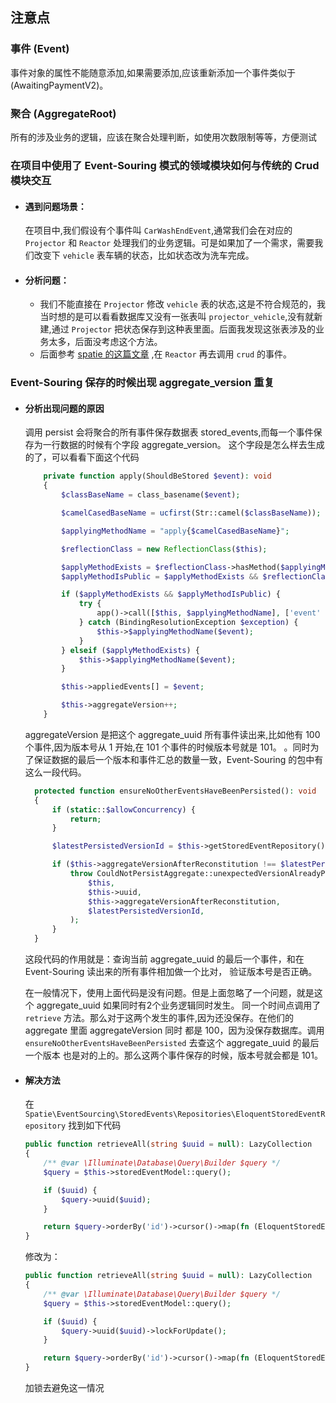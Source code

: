 ## 注意点

### 事件 (Event)
事件对象的属性不能随意添加,如果需要添加,应该重新添加一个事件类似于 (AwaitingPaymentV2)。

### 聚合 (AggregateRoot)

所有的涉及业务的逻辑，应该在聚合处理判断，如使用次数限制等等，方便测试

### 在项目中使用了 Event-Souring 模式的领域模块如何与传统的 Crud 模块交互
* #### 遇到问题场景：
  在项目中,我们假设有个事件叫 `CarWashEndEvent`,通常我们会在对应的 `Projector` 和 `Reactor` 处理我们的业务逻辑。可是如果加了一个需求，需要我们改变下 `vehicle` 表车辆的状态，比如状态改为洗车完成。
* #### 分析问题：
  * 我们不能直接在 `Projector` 修改 `vehicle` 表的状态,这是不符合规范的，我当时想的是可以看看数据库又没有一张表叫 `projector_vehicle`,没有就新建,通过 `Projector` 把状态保存到这种表里面。后面我发现这张表涉及的业务太多，后面没考虑这个方法。
  * 后面参考 [spatie 的这篇文章](https://freek.dev/1634-mixing-event-sourcing-in-a-traditional-laravel-app) ,在 `Reactor` 再去调用 `crud` 的事件。

### Event-Souring 保存的时候出现 aggregate_version 重复
* #### 分析出现问题的原因
  调用 persist 会将聚合的所有事件保存数据表 stored_events,而每一个事件保存为一行数据的时候有个字段 aggregate_version。
  这个字段是怎么样去生成的了，可以看看下面这个代码
  ```php
      private function apply(ShouldBeStored $event): void
      {
          $classBaseName = class_basename($event);
  
          $camelCasedBaseName = ucfirst(Str::camel($classBaseName));
  
          $applyingMethodName = "apply{$camelCasedBaseName}";
  
          $reflectionClass = new ReflectionClass($this);
  
          $applyMethodExists = $reflectionClass->hasMethod($applyingMethodName);
          $applyMethodIsPublic = $applyMethodExists && $reflectionClass->getMethod($applyingMethodName)->isPublic();
  
          if ($applyMethodExists && $applyMethodIsPublic) {
              try {
                  app()->call([$this, $applyingMethodName], ['event' => $event]);
              } catch (BindingResolutionException $exception) {
                  $this->$applyingMethodName($event);
              }
          } elseif ($applyMethodExists) {
              $this->$applyingMethodName($event);
          }
  
          $this->appliedEvents[] = $event;
  
          $this->aggregateVersion++;
      }
  ```
  aggregateVersion 是把这个 aggregate_uuid 所有事件读出来,比如他有 100 个事件,因为版本号从 1 开始,在 101 个事件的时候版本号就是 101。
  。同时为了保证数据的最后一个版本和事件汇总的数量一致，Event-Souring 的包中有这么一段代码。
  ```php
    protected function ensureNoOtherEventsHaveBeenPersisted(): void
    {
        if (static::$allowConcurrency) {
            return;
        }

        $latestPersistedVersionId = $this->getStoredEventRepository()->getLatestAggregateVersion($this->uuid);

        if ($this->aggregateVersionAfterReconstitution !== $latestPersistedVersionId) {
            throw CouldNotPersistAggregate::unexpectedVersionAlreadyPersisted(
                $this,
                $this->uuid,
                $this->aggregateVersionAfterReconstitution,
                $latestPersistedVersionId,
            );
        }
    }
  ```
  这段代码的作用就是：查询当前 aggregate_uuid 的最后一个事件，和在 Event-Souring 读出来的所有事件相加做一个比对，
  验证版本号是否正确。

  在一般情况下，使用上面代码是没有问题。但是上面忽略了一个问题，就是这个 aggregate_uuid 如果同时有2个业务逻辑同时发生。
  同一个时间点调用了 `retrieve` 方法。那么对于这两个发生的事件,因为还没保存。在他们的 aggregate 里面 aggregateVersion 同时
  都是 100，因为没保存数据库。调用 `ensureNoOtherEventsHaveBeenPersisted` 去查这个 aggregate_uuid 的最后一个版本
  也是对的上的。那么这两个事件保存的时候，版本号就会都是 101。

* #### 解决方法
  在 `Spatie\EventSourcing\StoredEvents\Repositories\EloquentStoredEventRepository` 找到如下代码
  ```php
  public function retrieveAll(string $uuid = null): LazyCollection
  {
      /** @var \Illuminate\Database\Query\Builder $query */
      $query = $this->storedEventModel::query();

      if ($uuid) {
          $query->uuid($uuid);
      }

      return $query->orderBy('id')->cursor()->map(fn (EloquentStoredEvent $storedEvent) => $storedEvent->toStoredEvent());
  }
  ```

  修改为：
  ```php
  public function retrieveAll(string $uuid = null): LazyCollection
  {
      /** @var \Illuminate\Database\Query\Builder $query */
      $query = $this->storedEventModel::query();

      if ($uuid) {
          $query->uuid($uuid)->lockForUpdate();
      }

      return $query->orderBy('id')->cursor()->map(fn (EloquentStoredEvent $storedEvent) => $storedEvent->toStoredEvent());
  }
  ```
  加锁去避免这一情况

  